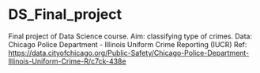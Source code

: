 # DS_Final_project
Final project of Data Science course.
Aim: classifying type of crimes.
Data: Chicago Police Department - Illinois Uniform Crime Reporting (IUCR)
Ref: https://data.cityofchicago.org/Public-Safety/Chicago-Police-Department-Illinois-Uniform-Crime-R/c7ck-438e
